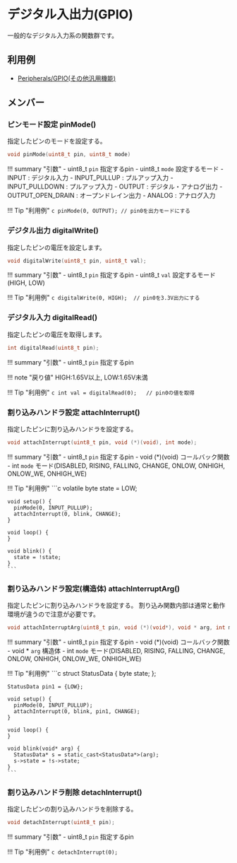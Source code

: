 # デジタル入出力(GPIO)

一般的なデジタル入力系の関数群です。

## 利用例

- [Peripherals/GPIO(その他汎用機能)](../../Peripherals/GPIO/)

## メンバー

### ピンモード設定 pinMode()
指定したピンのモードを設定する。

```c
void pinMode(uint8_t pin, uint8_t mode)
```

!!! summary "引数"
	- uint8_t `pin` 指定するpin
	- uint8_t `mode` 設定するモード
		- INPUT : デジタル入力
		- INPUT_PULLUP : プルアップ入力
		- INPUT_PULLDOWN : プルアップ入力
		- OUTPUT : デジタル・アナログ出力
		- OUTPUT_OPEN_DRAIN : オープンドレイン出力
		- ANALOG : アナログ入力

!!! Tip "利用例"
	```c
	pinMode(0, OUTPUT);	// pin0を出力モードにする
	```

### デジタル出力 digitalWrite()
指定したピンの電圧を設定します。

```c
void digitalWrite(uint8_t pin, uint8_t val);
```

!!! summary "引数"
	- uint8_t `pin` 指定するpin
	- uint8_t `val` 設定するモード(HIGH, LOW)

!!! Tip "利用例"
	```c
	digitalWrite(0, HIGH);	// pin0を3.3V出力にする
	```

### デジタル入力 digitalRead()
指定したピンの電圧を取得します。

```c
int digitalRead(uint8_t pin);
```

!!! summary "引数"
	- uint8_t `pin` 指定するpin

!!! note "戻り値"
	HIGH:1.65V以上, LOW:1.65V未満


!!! Tip "利用例"
	```c
	int val = digitalRead(0);	// pin0の値を取得
	```

### 割り込みハンドラ設定 attachInterrupt()
指定したピンに割り込みハンドラを設定する。

```c
void attachInterrupt(uint8_t pin, void (*)(void), int mode);
```

!!! summary "引数"
	- uint8_t `pin` 指定するpin
	- void (*)(void) コールバック関数
	- int `mode` モード(DISABLED, RISING, FALLING, CHANGE, ONLOW, ONHIGH, ONLOW_WE, ONHIGH_WE)

!!! Tip "利用例"
	```c
	volatile byte state = LOW;
	
	void setup() {
	  pinMode(0, INPUT_PULLUP);
	  attachInterrupt(0, blink, CHANGE);
	}
	
	void loop() {
	}
	
	void blink() {
	  state = !state;
	}
	```

### 割り込みハンドラ設定(構造体) attachInterruptArg()
指定したピンに割り込みハンドラを設定する。
割り込み関数内部は通常と動作環境が違うので注意が必要です。

```c
void attachInterruptArg(uint8_t pin, void (*)(void*), void * arg, int mode);
```

!!! summary "引数"
	- uint8_t `pin` 指定するpin
	- void (*)(void) コールバック関数
	- void * `arg` 構造体
	- int `mode` モード(DISABLED, RISING, FALLING, CHANGE, ONLOW, ONHIGH, ONLOW_WE, ONHIGH_WE)

!!! Tip "利用例"
	```c
	struct StatusData {
	    byte state;
	};
	
	StatusData pin1 = {LOW};
	
	void setup() {
	  pinMode(0, INPUT_PULLUP);
	  attachInterrupt(0, blink, pin1, CHANGE);
	}
	
	void loop() {
	}
	
	void blink(void* arg) {
	  StatusData* s = static_cast<StatusData*>(arg);
	  s->state = !s->state;
	}
	```

### 割り込みハンドラ削除 detachInterrupt()
指定したピンの割り込みハンドラを削除する。

```c
void detachInterrupt(uint8_t pin);
```

!!! summary "引数"
	- uint8_t `pin` 指定するpin

!!! Tip "利用例"
	```c
	detachInterrupt(0);
	```



